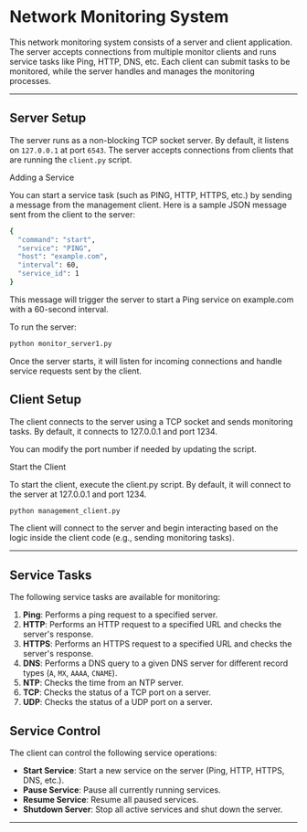 # Network Monitoring System

This network monitoring system consists of a server and client application. The server accepts connections from multiple monitor clients and runs service tasks like Ping, HTTP, DNS, etc. Each client can submit tasks to be monitored, while the server handles and manages the monitoring processes.

---

## Server Setup

The server runs as a non-blocking TCP socket server. By default, it listens on `127.0.0.1` at port `6543`. The server accepts connections from clients that are running the `client.py` script.

Adding a Service

You can start a service task (such as PING, HTTP, HTTPS, etc.) by sending a message from the management client. Here is a sample JSON message sent from the client to the server:
```bash
{
  "command": "start",
  "service": "PING",
  "host": "example.com",
  "interval": 60,
  "service_id": 1
}
```

This message will trigger the server to start a Ping service on example.com with a 60-second interval.

To run the server:

```bash
python monitor_server1.py
```
Once the server starts, it will listen for incoming connections and handle service requests sent by the client.


## Client Setup

The client connects to the server using a TCP socket and sends monitoring tasks. By default, it connects to 127.0.0.1 and port 1234.

You can modify the port number if needed by updating the script.

Start the Client

To start the client, execute the client.py script. By default, it will connect to the server at 127.0.0.1 and port 1234.

```bash
python management_client.py
```

The client will connect to the server and begin interacting based on the logic inside the client code (e.g., sending monitoring tasks).

---

## Service Tasks

The following service tasks are available for monitoring:

1. **Ping**: Performs a ping request to a specified server.
2. **HTTP**: Performs an HTTP request to a specified URL and checks the server's response.
3. **HTTPS**: Performs an HTTPS request to a specified URL and checks the server's response.
4. **DNS**: Performs a DNS query to a given DNS server for different record types (`A`, `MX`, `AAAA`, `CNAME`).
5. **NTP**: Checks the time from an NTP server.
6. **TCP**: Checks the status of a TCP port on a server.
7. **UDP**: Checks the status of a UDP port on a server.

## Service Control

The client can control the following service operations:

- **Start Service**: Start a new service on the server (Ping, HTTP, HTTPS, DNS, etc.).
- **Pause Service**: Pause all currently running services.
- **Resume Service**: Resume all paused services.
- **Shutdown Server**: Stop all active services and shut down the server.

---
